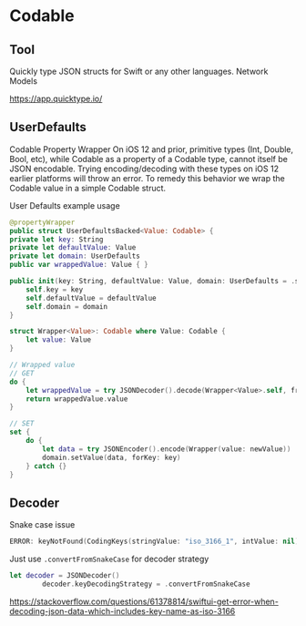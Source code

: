 # Codable

## Tool

Quickly type JSON structs for Swift or any other languages. Network Models

https://app.quicktype.io/

## UserDefaults

Codable Property Wrapper
On iOS 12 and prior, primitive types (Int, Double, Bool, etc), while Codable
as a property of a Codable type, cannot itself be JSON encodable. Trying encoding/decoding with these types on iOS 12 earlier platforms will throw an error.
To remedy this behavior we wrap the Codable value in a simple Codable struct.

User Defaults example usage

```swift
@propertyWrapper
public struct UserDefaultsBacked<Value: Codable> {
private let key: String
private let defaultValue: Value
private let domain: UserDefaults
public var wrappedValue: Value { }

public init(key: String, defaultValue: Value, domain: UserDefaults = .standard) {
	self.key = key
	self.defaultValue = defaultValue
	self.domain = domain
}
```

```swift
struct Wrapper<Value>: Codable where Value: Codable {
	let value: Value
}

// Wrapped value
// GET
do {
	let wrappedValue = try JSONDecoder().decode(Wrapper<Value>.self, from: data)
	return wrappedValue.value
}

// SET
set {
	do {
		let data = try JSONEncoder().encode(Wrapper(value: newValue))
		domain.setValue(data, forKey: key)
	} catch {}
}
```


## Decoder

Snake case issue 

```swift
ERROR: keyNotFound(CodingKeys(stringValue: "iso_3166_1", intValue: nil)
```
Just use 
`.convertFromSnakeCase` for decoder strategy

```swift
let decoder = JSONDecoder()
        decoder.keyDecodingStrategy = .convertFromSnakeCase
```

https://stackoverflow.com/questions/61378814/swiftui-get-error-when-decoding-json-data-which-includes-key-name-as-iso-3166